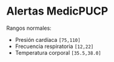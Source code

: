 
# Alertas MedicPUCP

Rangos normales:
- Presión cardíaca `[75,110]`
- Frecuencia respiratoria `[12,22]`
- Temperatura corporal `[35.5,38.0]`



